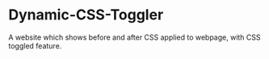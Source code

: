 # Dynamic-CSS-Toggler
A website which shows before and after CSS applied to webpage, with CSS toggled feature. 
